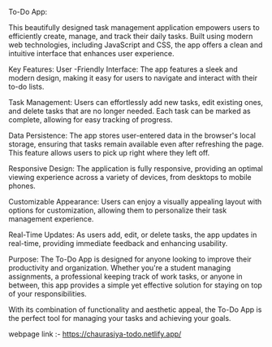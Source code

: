 To-Do App:

This beautifully designed task management application empowers users to efficiently create, manage, and track their daily tasks. Built using modern web technologies, including JavaScript and CSS, the app offers a clean and intuitive interface that enhances user experience.

Key Features:
User -Friendly Interface: The app features a sleek and modern design, making it easy for users to navigate and interact with their to-do lists.

Task Management: Users can effortlessly add new tasks, edit existing ones, and delete tasks that are no longer needed. Each task can be marked as complete, allowing for easy tracking of progress.

Data Persistence: The app stores user-entered data in the browser's local storage, ensuring that tasks remain available even after refreshing the page. This feature allows users to pick up right where they left off.

Responsive Design: The application is fully responsive, providing an optimal viewing experience across a variety of devices, from desktops to mobile phones.

Customizable Appearance: Users can enjoy a visually appealing layout with options for customization, allowing them to personalize their task management experience.

Real-Time Updates: As users add, edit, or delete tasks, the app updates in real-time, providing immediate feedback and enhancing usability.

Purpose:
The To-Do App is designed for anyone looking to improve their productivity and organization. Whether you're a student managing assignments, a professional keeping track of work tasks, or anyone in between, this app provides a simple yet effective solution for staying on top of your responsibilities.

With its combination of functionality and aesthetic appeal, the To-Do App is the perfect tool for managing your tasks and achieving your goals.

webpage link :- https://chaurasiya-todo.netlify.app/
